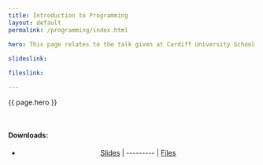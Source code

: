 ```yaml
---
title: Introduction to Programming
layout: default
permalink: /programming/index.html

hero: This page relates to the talk given at Cardiff University School of Mathematics on 15th October 2018. Below are the relevant files for download.
    
slideslink: 

fileslink: 

---
```


<p>{{ page.hero }}</p>
<br/>

  <h4>Downloads:</h4>
  <ul>
    <li><center><a href="https://docs.google.com/presentation/d/1MGpppVeaM3Ty6U_-uoROU2o-xN79jFMn7vivodPBkj0/export/pdf" class="btn btn-ghost" target="_blank">Slides</a> | --------- | <a href="/assets/intro.ipynb" class="btn btn-ghost" target="_blank">Files</a></center></li>
  </ul>
  <br/>

<br/>
